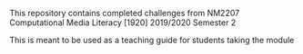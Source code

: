 This repository contains completed challenges from NM2207 Computational Media Literacy
[1920] 2019/2020 Semester 2

This is meant to be used as a teaching guide for students taking the module
